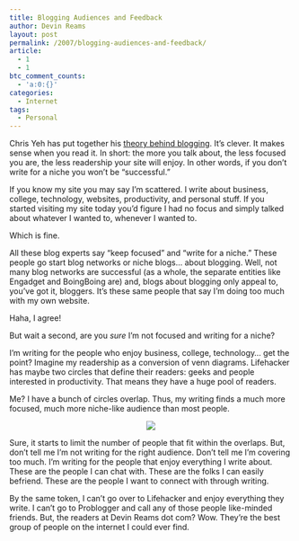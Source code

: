 ```yaml
---
title: Blogging Audiences and Feedback
author: Devin Reams
layout: post
permalink: /2007/blogging-audiences-and-feedback/
article:
  - 1
  - 1
btc_comment_counts:
  - 'a:0:{}'
categories:
  - Internet
tags:
  - Personal
---
```

Chris Yeh has put together his [theory behind blogging][1]. It&#8217;s clever. It makes sense when you read it. In short: the more you talk about, the less focused you are, the less readership your site will enjoy. In other words, if you don&#8217;t write for a niche you won&#8217;t be &#8220;successful.&#8221;

<!--more-->

If you know my site you may say I&#8217;m scattered. I write about business, college, technology, websites, productivity, and personal stuff. If you started visiting my site today you&#8217;d figure I had no focus and simply talked about whatever I wanted to, whenever I wanted to.

Which is fine.

All these blog experts say &#8220;keep focused&#8221; and &#8220;write for a niche.&#8221; These people go start blog networks or niche blogs&#8230; about blogging. Well, not many blog networks are successful (as a whole, the separate entities like Engadget and BoingBoing are) and, blogs about blogging only appeal to, you&#8217;ve got it, bloggers. It&#8217;s these same people that say I&#8217;m doing too much with my own website.

Haha, I agree!

But wait a second, are you *sure* I&#8217;m not focused and writing for a niche?

I&#8217;m writing for the people who enjoy business, college, technology&#8230; get the point? Imagine my readership as a conversion of venn diagrams. Lifehacker has maybe two circles that define their readers: geeks and people interested in productivity. That means they have a huge pool of readers.

Me? I have a bunch of circles overlap. Thus, my writing finds a much more focused, much more niche-like audience than most people.

<center>
  <img src="https://devin.reams.me/wp-content/uploads/2007/02/overlaps.png" />
</center>

Sure, it starts to limit the number of people that fit within the overlaps. But, don&#8217;t tell me I&#8217;m not writing for the right audience. Don&#8217;t tell me I&#8217;m covering too much. I&#8217;m writing for the people that enjoy everything I write about. These are the people I can chat with. These are the folks I can easily befriend. These are the people I want to connect with through writing.

By the same token, I can&#8217;t go over to Lifehacker and enjoy everything they write. I can&#8217;t go to Problogger and call any of those people like-minded friends. But, the readers at Devin Reams dot com? Wow. They&#8217;re the best group of people on the internet I could ever find.

 [1]: http://chrisyeh.blogspot.com/2007/02/grand-unified-theorem-of-blogging.html